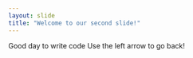 ```yaml
---
layout: slide
title: "Welcome to our second slide!"
---
```

Good day to write code
Use the left arrow to go back!
